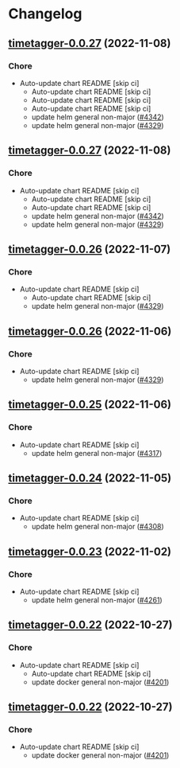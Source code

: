 # Changelog



## [timetagger-0.0.27](https://github.com/truecharts/charts/compare/timetagger-0.0.25...timetagger-0.0.27) (2022-11-08)

### Chore

- Auto-update chart README [skip ci]
  - Auto-update chart README [skip ci]
  - Auto-update chart README [skip ci]
  - Auto-update chart README [skip ci]
  - update helm general non-major ([#4342](https://github.com/truecharts/charts/issues/4342))
  - update helm general non-major ([#4329](https://github.com/truecharts/charts/issues/4329))




## [timetagger-0.0.27](https://github.com/truecharts/charts/compare/timetagger-0.0.25...timetagger-0.0.27) (2022-11-08)

### Chore

- Auto-update chart README [skip ci]
  - Auto-update chart README [skip ci]
  - Auto-update chart README [skip ci]
  - update helm general non-major ([#4342](https://github.com/truecharts/charts/issues/4342))
  - update helm general non-major ([#4329](https://github.com/truecharts/charts/issues/4329))




## [timetagger-0.0.26](https://github.com/truecharts/charts/compare/timetagger-0.0.25...timetagger-0.0.26) (2022-11-07)

### Chore

- Auto-update chart README [skip ci]
  - Auto-update chart README [skip ci]
  - update helm general non-major ([#4329](https://github.com/truecharts/charts/issues/4329))




## [timetagger-0.0.26](https://github.com/truecharts/charts/compare/timetagger-0.0.25...timetagger-0.0.26) (2022-11-06)

### Chore

- Auto-update chart README [skip ci]
  - update helm general non-major ([#4329](https://github.com/truecharts/charts/issues/4329))




## [timetagger-0.0.25](https://github.com/truecharts/charts/compare/timetagger-0.0.24...timetagger-0.0.25) (2022-11-06)

### Chore

- Auto-update chart README [skip ci]
  - update helm general non-major ([#4317](https://github.com/truecharts/charts/issues/4317))




## [timetagger-0.0.24](https://github.com/truecharts/charts/compare/timetagger-0.0.23...timetagger-0.0.24) (2022-11-05)

### Chore

- Auto-update chart README [skip ci]
  - update helm general non-major ([#4308](https://github.com/truecharts/charts/issues/4308))




## [timetagger-0.0.23](https://github.com/truecharts/charts/compare/timetagger-0.0.22...timetagger-0.0.23) (2022-11-02)

### Chore

- Auto-update chart README [skip ci]
  - update helm general non-major ([#4261](https://github.com/truecharts/charts/issues/4261))




## [timetagger-0.0.22](https://github.com/truecharts/charts/compare/timetagger-0.0.21...timetagger-0.0.22) (2022-10-27)

### Chore

- Auto-update chart README [skip ci]
  - Auto-update chart README [skip ci]
  - update docker general non-major ([#4201](https://github.com/truecharts/charts/issues/4201))




## [timetagger-0.0.22](https://github.com/truecharts/charts/compare/timetagger-0.0.21...timetagger-0.0.22) (2022-10-27)

### Chore

- Auto-update chart README [skip ci]
  - update docker general non-major ([#4201](https://github.com/truecharts/charts/issues/4201))
